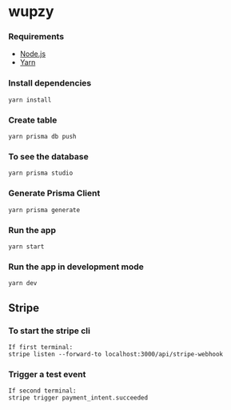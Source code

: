 # wupzy

### Requirements

  - [Node.js](https://nodejs.org/en/)
  - [Yarn](https://yarnpkg.com/)

### Install dependencies

    yarn install

### Create table

    yarn prisma db push

### To see the database

    yarn prisma studio

### Generate Prisma Client

    yarn prisma generate

### Run the app

    yarn start

### Run the app in development mode
  
    yarn dev


## Stripe

### To start the stripe cli
    If first terminal:
    stripe listen --forward-to localhost:3000/api/stripe-webhook

### Trigger a test event
    If second terminal:
    stripe trigger payment_intent.succeeded

